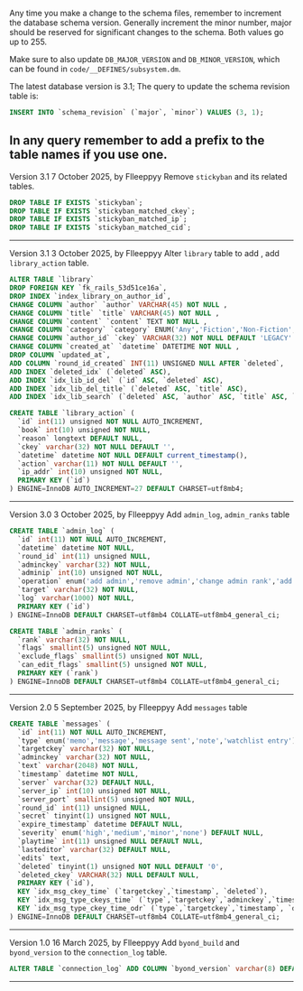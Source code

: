 Any time you make a change to the schema files, remember to increment the database schema version. Generally increment the minor number, major should be reserved for significant changes to the schema. Both values go up to 255.

Make sure to also update `DB_MAJOR_VERSION` and `DB_MINOR_VERSION`, which can be found in `code/__DEFINES/subsystem.dm`.

The latest database version is 3.1; The query to update the schema revision table is:

```sql
INSERT INTO `schema_revision` (`major`, `minor`) VALUES (3, 1);
```


In any query remember to add a prefix to the table names if you use one.
-----------------------------------------------------
Version 3.1 7 October 2025, by Flleeppyy
Remove `stickyban` and its related tables.

```sql
DROP TABLE IF EXISTS `stickyban`;
DROP TABLE IF EXISTS `stickyban_matched_ckey`;
DROP TABLE IF EXISTS `stickyban_matched_ip`;
DROP TABLE IF EXISTS `stickyban_matched_cid`;
```
-----------------------------------------------------
Version 3.1 3 October 2025, by Flleeppyy
Alter `library` table to add , add `library_action` table.

```sql
ALTER TABLE `library`
DROP FOREIGN KEY `fk_rails_53d51ce16a`,
DROP INDEX `index_library_on_author_id`,
CHANGE COLUMN `author` `author` VARCHAR(45) NOT NULL ,
CHANGE COLUMN `title` `title` VARCHAR(45) NOT NULL ,
CHANGE COLUMN `content` `content` TEXT NOT NULL ,
CHANGE COLUMN `category` `category` ENUM('Any','Fiction','Non-Fiction','Adult','Reference','Religion') NOT NULL ,
CHANGE COLUMN `author_id` `ckey` VARCHAR(32) NOT NULL DEFAULT 'LEGACY' ,
CHANGE COLUMN `created_at` `datetime` DATETIME NOT NULL ,
DROP COLUMN `updated_at`,
ADD COLUMN `round_id_created` INT(11) UNSIGNED NULL AFTER `deleted`,
ADD INDEX `deleted_idx` (`deleted` ASC),
ADD INDEX `idx_lib_id_del` (`id` ASC, `deleted` ASC),
ADD INDEX `idx_lib_del_title` (`deleted` ASC, `title` ASC),
ADD INDEX `idx_lib_search` (`deleted` ASC, `author` ASC, `title` ASC, `category` ASC);

CREATE TABLE `library_action` (
  `id` int(11) unsigned NOT NULL AUTO_INCREMENT,
  `book` int(10) unsigned NOT NULL,
  `reason` longtext DEFAULT NULL,
  `ckey` varchar(32) NOT NULL DEFAULT '',
  `datetime` datetime NOT NULL DEFAULT current_timestamp(),
  `action` varchar(11) NOT NULL DEFAULT '',
  `ip_addr` int(10) unsigned NOT NULL,
  PRIMARY KEY (`id`)
) ENGINE=InnoDB AUTO_INCREMENT=27 DEFAULT CHARSET=utf8mb4;
```
-----------------------------------------------------
Version 3.0 3 October 2025, by Flleeppyy
Add `admin_log`, `admin_ranks` table

```sql
CREATE TABLE `admin_log` (
  `id` int(11) NOT NULL AUTO_INCREMENT,
  `datetime` datetime NOT NULL,
  `round_id` int(11) unsigned NULL,
  `adminckey` varchar(32) NOT NULL,
  `adminip` int(10) unsigned NOT NULL,
  `operation` enum('add admin','remove admin','change admin rank','add rank','remove rank','change rank flags') NOT NULL,
  `target` varchar(32) NOT NULL,
  `log` varchar(1000) NOT NULL,
  PRIMARY KEY (`id`)
) ENGINE=InnoDB DEFAULT CHARSET=utf8mb4 COLLATE=utf8mb4_general_ci;

CREATE TABLE `admin_ranks` (
  `rank` varchar(32) NOT NULL,
  `flags` smallint(5) unsigned NOT NULL,
  `exclude_flags` smallint(5) unsigned NOT NULL,
  `can_edit_flags` smallint(5) unsigned NOT NULL,
  PRIMARY KEY (`rank`)
) ENGINE=InnoDB DEFAULT CHARSET=utf8mb4 COLLATE=utf8mb4_general_ci;
```
-----------------------------------------------------
Version 2.0 5 September 2025, by Flleeppyy
Add `messages` table

```sql
CREATE TABLE `messages` (
  `id` int(11) NOT NULL AUTO_INCREMENT,
  `type` enum('memo','message','message sent','note','watchlist entry') NOT NULL,
  `targetckey` varchar(32) NOT NULL,
  `adminckey` varchar(32) NOT NULL,
  `text` varchar(2048) NOT NULL,
  `timestamp` datetime NOT NULL,
  `server` varchar(32) DEFAULT NULL,
  `server_ip` int(10) unsigned NOT NULL,
  `server_port` smallint(5) unsigned NOT NULL,
  `round_id` int(11) unsigned NULL,
  `secret` tinyint(1) unsigned NOT NULL,
  `expire_timestamp` datetime DEFAULT NULL,
  `severity` enum('high','medium','minor','none') DEFAULT NULL,
  `playtime` int(11) unsigned NULL DEFAULT NULL,
  `lasteditor` varchar(32) DEFAULT NULL,
  `edits` text,
  `deleted` tinyint(1) unsigned NOT NULL DEFAULT '0',
  `deleted_ckey` VARCHAR(32) NULL DEFAULT NULL,
  PRIMARY KEY (`id`),
  KEY `idx_msg_ckey_time` (`targetckey`,`timestamp`, `deleted`),
  KEY `idx_msg_type_ckeys_time` (`type`,`targetckey`,`adminckey`,`timestamp`, `deleted`),
  KEY `idx_msg_type_ckey_time_odr` (`type`,`targetckey`,`timestamp`, `deleted`)
) ENGINE=InnoDB DEFAULT CHARSET=utf8mb4 COLLATE=utf8mb4_general_ci;
```
-----------------------------------------------------
Version 1.0 16 March 2025, by Flleeppyy
Add `byond_build` and `byond_version` to the `connection_log` table.

```sql
ALTER TABLE `connection_log` ADD COLUMN `byond_version` varchar(8) DEFAULT NULL, ADD COLUMN `byond_build` varchar(255) DEFAULT NULL;
```
-----------------------------------------------------
